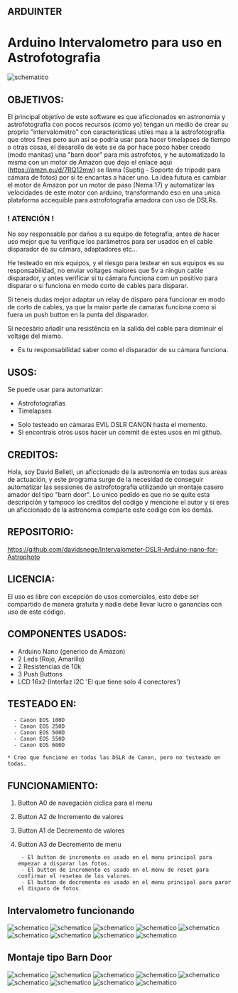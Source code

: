## ARDUINTER 

# Arduino Intervalometro para uso en Astrofotografia

![schematico](https://github.com/davidsnege/Intervalometer-DSLR-Arduino-nano-for-Astrophoto/blob/main/images/Schema.png)

## OBJETIVOS:

  El principal objetivo de este software es que aficcionados en astronomia y astrofotografia con pocos recursos (como yo)
  tengan un medio de crear su proprio "intervalometro" con caracteristicas utiles mas a la astrofotografia que otros fines
  pero aun así se podria usar para hacer timelapses de tiempo o otras cosas, el desarollo de este se da por hace poco haber
  creado (modo manitas) una "barn door" para mis astrofotos, y he automatizado la misma con un motor de Amazon que dejo el
  enlace aqui (https://amzn.eu/d/7RQ12mw) se llama (Suptig - Soporte de trípode para cámara de fotos) por si te encantas
  a hacer uno. La idea futura es cambiar el motor de Amazon por un motor de paso (Nema 17) y automatizar las velocidades
  de este motor con arduino, transformando eso en una unica plataforma accequible para astrofotografia amadora con uso de
  DSLRs.

### ! ATENCIÓN !

  No soy responsable por daños a su equipo de fotografia, antes de hacer uso mejor que tu verifique los parámetros para
  ser usados en el cable disparador de su cámara, adaptadores etc...
  
  He testeado en mis equipos, y el riesgo para testear en sus equipos es su responsabilidad, no enviar voltages maiores que 
  5v a ningun cable disparador, y antes verificar si tu cámara funciona com un positivo para disparar o si funciona en modo
  corto de cables para disparar.

  Si teneis dudas mejor adaptar un relay de disparo para funcionar en modo de corto de cables, ya que la maior parte de camaras
  funciona como si fuera un push button en la punta del disparador.

  Si necesário añadir una resistência en la salida del cable para disminuir el voltage del mismo.

  * Es tu responsabilidad saber como el disparador de su cámara funciona.

## USOS:

  Se puede usar para automatizar:

  - Astrofotografias
  - Timelapses

  * Solo testeado en cámaras EVIL DSLR CANON hasta el momento.
  * Si encontrais otros usos hacer un commit de estes usos en mi github.

## CREDITOS:

  Hola, soy David Belleti, un aficcionado de la astronomia en todas sus areas de actuación, y este programa surge de la 
  necesidad de conseguir automatizar las sessiones de astrofotografia utilizando un montaje casero amador del tipo
  "barn door". Lo unico pedido es que no se quite esta descripción y tampoco los creditos del codigo y mencione el 
  autor y si eres un aficcionado de la astronomia comparte este codigo con los demás.

## REPOSITORIO:

  https://github.com/davidsnege/Intervalometer-DSLR-Arduino-nano-for-Astrophoto

## LICENCIA:

  El uso es libre con excepción de usos comerciales, esto debe ser compartido de manera gratuita y nadie debe llevar
  lucro o ganancias con uso de este código.

## COMPONENTES USADOS:

  - Arduino Nano (generico de Amazon)
  - 2 Leds (Rojo, Amarillo)
  - 2 Resistencias de 10k
  - 3 Push Buttons
  - LCD 16x2 (Interfaz I2C 'El que tiene solo 4 conectores')

## TESTEADO EN:
    
      - Canon EOS 100D
      - Canon EOS 250D
      - Canon EOS 500D
      - Canon EOS 550D
      - Canon EOS 600D

    * Creo que funcione en todas las DSLR de Canon, pero no testeado en todas.

## FUNCIONAMIENTO:

1. Button A0 de navegación ciclica para el menu
2. Button A2 de Incremento de valores
3. Button A1 de Decremento de valores
4. Button A3 de Decremento de menu

        - El button de incremento es usado en el menu principal para empezar a disparar las fotos.
        - El button de incremento es usado en el menu de reset para confirmar el reseteo de los valores.
        - El button de decremento es usado en el menu principal para parar el disparo de fotos.
        
## Intervalometro funcionando

![schematico](https://github.com/davidsnege/Intervalometer-DSLR-Arduino-nano-for-Astrophoto/blob/main/images/int_01.jpg)
![schematico](https://github.com/davidsnege/Intervalometer-DSLR-Arduino-nano-for-Astrophoto/blob/main/images/int_02.jpg)
![schematico](https://github.com/davidsnege/Intervalometer-DSLR-Arduino-nano-for-Astrophoto/blob/main/images/int_03.jpg)
![schematico](https://github.com/davidsnege/Intervalometer-DSLR-Arduino-nano-for-Astrophoto/blob/main/images/int_04.jpg)
![schematico](https://github.com/davidsnege/Intervalometer-DSLR-Arduino-nano-for-Astrophoto/blob/main/images/int_05.jpg)
![schematico](https://github.com/davidsnege/Intervalometer-DSLR-Arduino-nano-for-Astrophoto/blob/main/images/int_06.jpg)
![schematico](https://github.com/davidsnege/Intervalometer-DSLR-Arduino-nano-for-Astrophoto/blob/main/images/int_07.jpg)
![schematico](https://github.com/davidsnege/Intervalometer-DSLR-Arduino-nano-for-Astrophoto/blob/main/images/int_08.jpg)
![schematico](https://github.com/davidsnege/Intervalometer-DSLR-Arduino-nano-for-Astrophoto/blob/main/images/int_09.jpg)

## Montaje tipo Barn Door

![schematico](https://github.com/davidsnege/Intervalometer-DSLR-Arduino-nano-for-Astrophoto/blob/main/images/barn_08.jpg)
![schematico](https://github.com/davidsnege/Intervalometer-DSLR-Arduino-nano-for-Astrophoto/blob/main/images/barn_09.jpg)
![schematico](https://github.com/davidsnege/Intervalometer-DSLR-Arduino-nano-for-Astrophoto/blob/main/images/barn_01.jpg)
![schematico](https://github.com/davidsnege/Intervalometer-DSLR-Arduino-nano-for-Astrophoto/blob/main/images/barn_02.jpg)
![schematico](https://github.com/davidsnege/Intervalometer-DSLR-Arduino-nano-for-Astrophoto/blob/main/images/barn_03.jpg)
![schematico](https://github.com/davidsnege/Intervalometer-DSLR-Arduino-nano-for-Astrophoto/blob/main/images/barn_04.jpg)
![schematico](https://github.com/davidsnege/Intervalometer-DSLR-Arduino-nano-for-Astrophoto/blob/main/images/barn_05.jpg)
![schematico](https://github.com/davidsnege/Intervalometer-DSLR-Arduino-nano-for-Astrophoto/blob/main/images/barn_06.jpg)
![schematico](https://github.com/davidsnege/Intervalometer-DSLR-Arduino-nano-for-Astrophoto/blob/main/images/barn_07.jpg)

